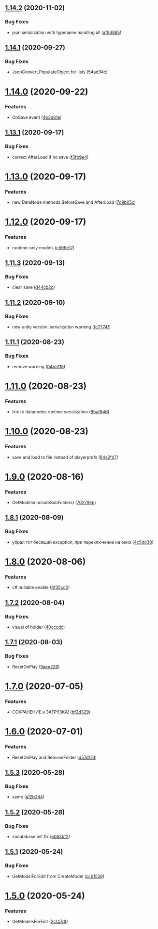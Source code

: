 ## [1.14.2](https://github.com/NuclearBand/UnityScriptableObjectDatabase/compare/v1.14.1...v1.14.2) (2020-11-02)


### Bug Fixes

* json serialization with typename handling all ([af8d865](https://github.com/NuclearBand/UnityScriptableObjectDatabase/commit/af8d8655c7404a2f54ee806449044230072a28bb))

## [1.14.1](https://github.com/NuclearBand/UnityScriptableObjectDatabase/compare/v1.14.0...v1.14.1) (2020-09-27)


### Bug Fixes

* JsonConvert.PopulateObject for lists ([54ad94c](https://github.com/NuclearBand/UnityScriptableObjectDatabase/commit/54ad94ca70dde05214a1547c8480aea63c3c212f))

# [1.14.0](https://github.com/NuclearBand/UnityScriptableObjectDatabase/compare/v1.13.1...v1.14.0) (2020-09-22)


### Features

* OnSave event ([4b3d61e](https://github.com/NuclearBand/UnityScriptableObjectDatabase/commit/4b3d61ecfb47934671e840ace76a1931556a6047))

## [1.13.1](https://github.com/NuclearBand/UnityScriptableObjectDatabase/compare/v1.13.0...v1.13.1) (2020-09-17)


### Bug Fixes

* correct AfterLoad if no save ([f3fb9e4](https://github.com/NuclearBand/UnityScriptableObjectDatabase/commit/f3fb9e42c3de07ea665ea1fe35b9784a4cc04aac))

# [1.13.0](https://github.com/NuclearBand/UnityScriptableObjectDatabase/compare/v1.12.0...v1.13.0) (2020-09-17)


### Features

* new DataNode methods BeforeSave and AfterLoad ([7c9b05c](https://github.com/NuclearBand/UnityScriptableObjectDatabase/commit/7c9b05ce66dd2fc6b8e6aef680d639c436d8c644))

# [1.12.0](https://github.com/NuclearBand/UnityScriptableObjectDatabase/compare/v1.11.3...v1.12.0) (2020-09-17)


### Features

* runtime-only models ([c599e17](https://github.com/NuclearBand/UnityScriptableObjectDatabase/commit/c599e1710c0a0d9a61125f111ac57894bc016d7a))

## [1.11.3](https://github.com/NuclearBand/UnityScriptableObjectDatabase/compare/v1.11.2...v1.11.3) (2020-09-13)


### Bug Fixes

* clear save ([d44cb2c](https://github.com/NuclearBand/UnityScriptableObjectDatabase/commit/d44cb2c5faad361f69ee19f545b7d1d614a3b896))

## [1.11.2](https://github.com/NuclearBand/UnityScriptableObjectDatabase/compare/v1.11.1...v1.11.2) (2020-09-10)


### Bug Fixes

* new unity version, serialization warning ([fc7774f](https://github.com/NuclearBand/UnityScriptableObjectDatabase/commit/fc7774f6405dc902f1f4e06d696866164e3f7bb7))

## [1.11.1](https://github.com/NuclearBand/UnityScriptableObjectDatabase/compare/v1.11.0...v1.11.1) (2020-08-23)


### Bug Fixes

* remove warning ([04b5118](https://github.com/NuclearBand/UnityScriptableObjectDatabase/commit/04b5118ba0c1ddc90d036a12b54c7b4d6f965edd))

# [1.11.0](https://github.com/NuclearBand/UnityScriptableObjectDatabase/compare/v1.10.0...v1.11.0) (2020-08-23)


### Features

* link to datanodes runtime serialization ([8baf846](https://github.com/NuclearBand/UnityScriptableObjectDatabase/commit/8baf8462ef4e3e7236b7265b2f614c5233dff989))

# [1.10.0](https://github.com/NuclearBand/UnityScriptableObjectDatabase/compare/v1.9.0...v1.10.0) (2020-08-23)


### Features

* save and load to file instead of playerprefs ([64a2fd7](https://github.com/NuclearBand/UnityScriptableObjectDatabase/commit/64a2fd745bfd18f988447e0e437b91f15e53bca2))

# [1.9.0](https://github.com/NuclearBand/UnityScriptableObjectDatabase/compare/v1.8.1...v1.9.0) (2020-08-16)


### Features

* GetModels(includeSubFolders) ([70279eb](https://github.com/NuclearBand/UnityScriptableObjectDatabase/commit/70279eb3a110229c29b22ebedefd885cfa6c4eb7))

## [1.8.1](https://github.com/NuclearBand/UnityScriptableObjectDatabase/compare/v1.8.0...v1.8.1) (2020-08-09)


### Bug Fixes

* убрал тот бесящий exception, при переключение на окно ([4c5dd38](https://github.com/NuclearBand/UnityScriptableObjectDatabase/commit/4c5dd3899a031450bc9d74d0dc06c05b913d6839))

# [1.8.0](https://github.com/NuclearBand/UnityScriptableObjectDatabase/compare/v1.7.2...v1.8.0) (2020-08-06)


### Features

* c# nullable enable ([6f35cc0](https://github.com/NuclearBand/UnityScriptableObjectDatabase/commit/6f35cc00dea1ebd54c47c7cafca84531a7f6f048))

## [1.7.2](https://github.com/NuclearBand/UnityScriptableObjectDatabase/compare/v1.7.1...v1.7.2) (2020-08-04)


### Bug Fixes

* visual of holder ([40cccdc](https://github.com/NuclearBand/UnityScriptableObjectDatabase/commit/40cccdcd664b6ad29297075d444acaa0f083eba6))

## [1.7.1](https://github.com/NuclearBand/UnityScriptableObjectDatabase/compare/v1.7.0...v1.7.1) (2020-08-03)


### Bug Fixes

* ResetOnPlay ([9aee226](https://github.com/NuclearBand/UnityScriptableObjectDatabase/commit/9aee2262fb30ce2beaad96c5722a6f9574248b21))

# [1.7.0](https://github.com/NuclearBand/UnityScriptableObjectDatabase/compare/v1.6.0...v1.7.0) (2020-07-05)


### Features

* СОХРАНЕНИЕ и ЗАГРУЗКА! ([bf2d329](https://github.com/NuclearBand/UnityScriptableObjectDatabase/commit/bf2d32905b6e1ae61b75aeaeb9a27d42a43591e1))

# [1.6.0](https://github.com/NuclearBand/UnityScriptableObjectDatabase/compare/v1.5.3...v1.6.0) (2020-07-01)


### Features

* ResetOnPlay and RemoveFolder ([d57d17d](https://github.com/NuclearBand/UnityScriptableObjectDatabase/commit/d57d17d448fdd8daaab2a2f58d57890b2191de98))

## [1.5.3](https://github.com/NuclearBand/UnityScriptableObjectDatabase/compare/v1.5.2...v1.5.3) (2020-05-28)


### Bug Fixes

* same ([a12b244](https://github.com/NuclearBand/UnityScriptableObjectDatabase/commit/a12b244048d361222c6b85edf05db2b5d18a4cf1))

## [1.5.2](https://github.com/NuclearBand/UnityScriptableObjectDatabase/compare/v1.5.1...v1.5.2) (2020-05-28)


### Bug Fixes

* sodatabase.init fix ([e063bf2](https://github.com/NuclearBand/UnityScriptableObjectDatabase/commit/e063bf25427918c9a889730c470b9499be8c0e76))

## [1.5.1](https://github.com/Tr0sT/UnityScriptableObjectDatabase/compare/v1.5.0...v1.5.1) (2020-05-24)


### Bug Fixes

* GetModelForEdit from CreateModel ([cc61539](https://github.com/Tr0sT/UnityScriptableObjectDatabase/commit/cc615394daf71bcb7bd36c83217cfc422d247f2a))

# [1.5.0](https://github.com/Tr0sT/UnityScriptableObjectDatabase/compare/v1.4.4...v1.5.0) (2020-05-24)


### Features

* GetModelsForEdit ([2c147df](https://github.com/Tr0sT/UnityScriptableObjectDatabase/commit/2c147dfa4c035475c972ac1425885679e23174fe))
